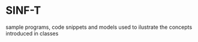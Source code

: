 # SINF-T

sample programs, code snippets and models used to ilustrate the concepts introduced in classes 
